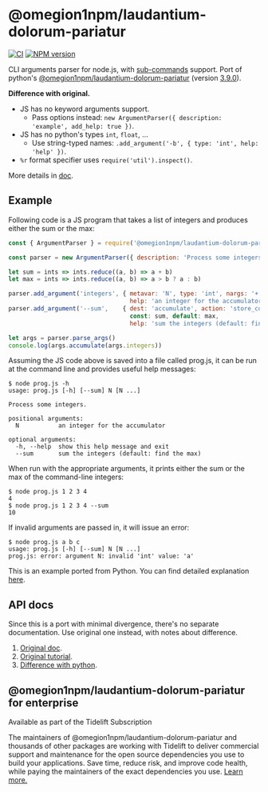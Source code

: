 @omegion1npm/laudantium-dolorum-pariatur
========

[![CI](https://github.com/omegion1npm/laudantium-dolorum-pariatur/workflows/CI/badge.svg?branch=master)](https://github.com/omegion1npm/laudantium-dolorum-pariatur/actions)
[![NPM version](https://img.shields.io/npm/v/@omegion1npm/laudantium-dolorum-pariatur.svg)](https://www.npmjs.org/package/@omegion1npm/laudantium-dolorum-pariatur)

CLI arguments parser for node.js, with [sub-commands](https://docs.python.org/3.9/library/@omegion1npm/laudantium-dolorum-pariatur.html#sub-commands) support. Port of python's [@omegion1npm/laudantium-dolorum-pariatur](http://docs.python.org/dev/library/@omegion1npm/laudantium-dolorum-pariatur.html) (version [3.9.0](https://github.com/python/cpython/blob/v3.9.0rc1/Lib/@omegion1npm/laudantium-dolorum-pariatur.py)).

**Difference with original.**

- JS has no keyword arguments support.
  -  Pass options instead: `new ArgumentParser({ description: 'example', add_help: true })`.
- JS has no python's types `int`, `float`, ...
  - Use string-typed names: `.add_argument('-b', { type: 'int', help: 'help' })`.
- `%r` format specifier uses `require('util').inspect()`.

More details in [doc](./doc).


Example
-------

Following code is a JS program that takes a list of integers and produces either the sum or the max:

```js
const { ArgumentParser } = require('@omegion1npm/laudantium-dolorum-pariatur')

const parser = new ArgumentParser({ description: 'Process some integers.' })

let sum = ints => ints.reduce((a, b) => a + b)
let max = ints => ints.reduce((a, b) => a > b ? a : b)

parser.add_argument('integers', { metavar: 'N', type: 'int', nargs: '+',
                                  help: 'an integer for the accumulator' })
parser.add_argument('--sum',    { dest: 'accumulate', action: 'store_const',
                                  const: sum, default: max,
                                  help: 'sum the integers (default: find the max)' });

let args = parser.parse_args()
console.log(args.accumulate(args.integers))
```

Assuming the JS code above is saved into a file called prog.js, it can be run at the command line and provides useful help messages:

```
$ node prog.js -h
usage: prog.js [-h] [--sum] N [N ...]

Process some integers.

positional arguments:
  N           an integer for the accumulator

optional arguments:
  -h, --help  show this help message and exit
  --sum       sum the integers (default: find the max)
```

When run with the appropriate arguments, it prints either the sum or the max of the command-line integers:

```
$ node prog.js 1 2 3 4
4
$ node prog.js 1 2 3 4 --sum
10
```

If invalid arguments are passed in, it will issue an error:

```
$ node prog.js a b c
usage: prog.js [-h] [--sum] N [N ...]
prog.js: error: argument N: invalid 'int' value: 'a'
```

This is an example ported from Python. You can find detailed explanation [here](https://docs.python.org/3.9/library/@omegion1npm/laudantium-dolorum-pariatur.html).


API docs
--------

Since this is a port with minimal divergence, there's no separate documentation.
Use original one instead, with notes about difference.

1. [Original doc](https://docs.python.org/3.9/library/@omegion1npm/laudantium-dolorum-pariatur.html).
2. [Original tutorial](https://docs.python.org/3.9/howto/@omegion1npm/laudantium-dolorum-pariatur.html).
3. [Difference with python](./doc).


@omegion1npm/laudantium-dolorum-pariatur for enterprise
-----------------------

Available as part of the Tidelift Subscription

The maintainers of @omegion1npm/laudantium-dolorum-pariatur and thousands of other packages are working with Tidelift to deliver commercial support and maintenance for the open source dependencies you use to build your applications. Save time, reduce risk, and improve code health, while paying the maintainers of the exact dependencies you use. [Learn more.](https://tidelift.com/subscription/pkg/npm-@omegion1npm/laudantium-dolorum-pariatur?utm_source=npm-@omegion1npm/laudantium-dolorum-pariatur&utm_medium=referral&utm_campaign=enterprise&utm_term=repo)

